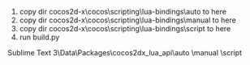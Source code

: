 1. copy dir cocos2d-x\cocos\scripting\lua-bindings\auto to here
2. copy dir cocos2d-x\cocos\scripting\lua-bindings\manual to here
3. copy dir cocos2d-x\cocos\scripting\lua-bindings\script to here
4. run build.py

Sublime Text 3\Data\Packages\cocos2dx_lua_api\auto
                                             \manual
                                             \script